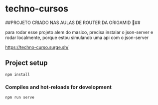# techno-cursos

##PROJETO CRIADO NAS AULAS DE ROUTER DA ORIGAMID  🐺##

para rodar esse projeto alem do masico, precisa instalar o json-server e rodar localmente,
porque estou simulando uma api com o json-server

https://techno-curso.surge.sh/


## Project setup
```
npm install
```

### Compiles and hot-reloads for development
```
npm run serve
```

